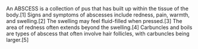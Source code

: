 An ABSCESS is a collection of pus that has built up within the tissue of the body.[1] Signs and symptoms of abscesses include redness, pain, warmth, and swelling.[2] The swelling may feel fluid-filled when pressed.[3] The area of redness often extends beyond the swelling.[4] Carbuncles and boils are types of abscess that often involve hair follicles, with carbuncles being larger.[5]
